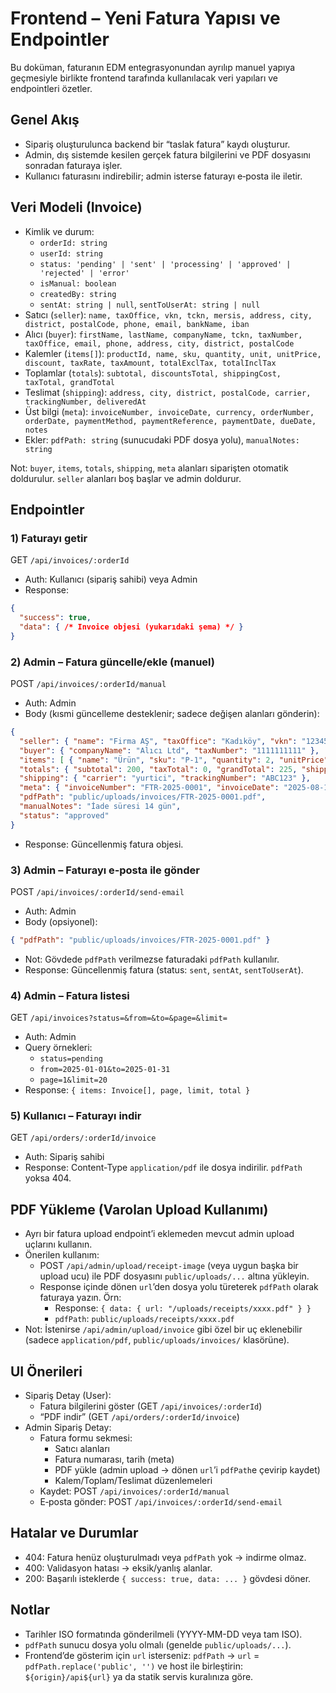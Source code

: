 # Frontend – Yeni Fatura Yapısı ve Endpointler

Bu doküman, faturanın EDM entegrasyonundan ayrılıp manuel yapıya geçmesiyle birlikte frontend tarafında kullanılacak veri yapıları ve endpointleri özetler.

## Genel Akış
- Sipariş oluşturulunca backend bir “taslak fatura” kaydı oluşturur.
- Admin, dış sistemde kesilen gerçek fatura bilgilerini ve PDF dosyasını sonradan faturaya işler.
- Kullanıcı faturasını indirebilir; admin isterse faturayı e‑posta ile iletir.

## Veri Modeli (Invoice)
- Kimlik ve durum:
  - `orderId: string`
  - `userId: string`
  - `status: 'pending' | 'sent' | 'processing' | 'approved' | 'rejected' | 'error'`
  - `isManual: boolean`
  - `createdBy: string`
  - `sentAt: string | null`, `sentToUserAt: string | null`
- Satıcı (`seller`): `name, taxOffice, vkn, tckn, mersis, address, city, district, postalCode, phone, email, bankName, iban`
- Alıcı (`buyer`): `firstName, lastName, companyName, tckn, taxNumber, taxOffice, email, phone, address, city, district, postalCode`
- Kalemler (`items[]`): `productId, name, sku, quantity, unit, unitPrice, discount, taxRate, taxAmount, totalExclTax, totalInclTax`
- Toplamlar (`totals`): `subtotal, discountsTotal, shippingCost, taxTotal, grandTotal`
- Teslimat (`shipping`): `address, city, district, postalCode, carrier, trackingNumber, deliveredAt`
- Üst bilgi (`meta`): `invoiceNumber, invoiceDate, currency, orderNumber, orderDate, paymentMethod, paymentReference, paymentDate, dueDate, notes`
- Ekler: `pdfPath: string` (sunucudaki PDF dosya yolu), `manualNotes: string`

Not: `buyer`, `items`, `totals`, `shipping`, `meta` alanları siparişten otomatik doldurulur. `seller` alanları boş başlar ve admin doldurur.

## Endpointler

### 1) Faturayı getir
GET `/api/invoices/:orderId`
- Auth: Kullanıcı (sipariş sahibi) veya Admin
- Response:
```json
{
  "success": true,
  "data": { /* Invoice objesi (yukarıdaki şema) */ }
}
```

### 2) Admin – Fatura güncelle/ekle (manuel)
POST `/api/invoices/:orderId/manual`
- Auth: Admin
- Body (kısmi güncelleme desteklenir; sadece değişen alanları gönderin):
```json
{
  "seller": { "name": "Firma AŞ", "taxOffice": "Kadıköy", "vkn": "1234567890", "mersis": "..." },
  "buyer": { "companyName": "Alıcı Ltd", "taxNumber": "1111111111" },
  "items": [ { "name": "Ürün", "sku": "P-1", "quantity": 2, "unitPrice": 100, "totalExclTax": 200, "totalInclTax": 200 } ],
  "totals": { "subtotal": 200, "taxTotal": 0, "grandTotal": 225, "shippingCost": 25 },
  "shipping": { "carrier": "yurtici", "trackingNumber": "ABC123" },
  "meta": { "invoiceNumber": "FTR-2025-0001", "invoiceDate": "2025-08-13" },
  "pdfPath": "public/uploads/invoices/FTR-2025-0001.pdf",
  "manualNotes": "İade süresi 14 gün",
  "status": "approved"
}
```
- Response: Güncellenmiş fatura objesi.

### 3) Admin – Faturayı e‑posta ile gönder
POST `/api/invoices/:orderId/send-email`
- Auth: Admin
- Body (opsiyonel):
```json
{ "pdfPath": "public/uploads/invoices/FTR-2025-0001.pdf" }
```
- Not: Gövdede `pdfPath` verilmezse faturadaki `pdfPath` kullanılır.
- Response: Güncellenmiş fatura (status: `sent`, `sentAt`, `sentToUserAt`).

### 4) Admin – Fatura listesi
GET `/api/invoices?status=&from=&to=&page=&limit=`
- Auth: Admin
- Query örnekleri:
  - `status=pending`
  - `from=2025-01-01&to=2025-01-31`
  - `page=1&limit=20`
- Response: `{ items: Invoice[], page, limit, total }`

### 5) Kullanıcı – Faturayı indir
GET `/api/orders/:orderId/invoice`
- Auth: Sipariş sahibi
- Response: Content-Type `application/pdf` ile dosya indirilir. `pdfPath` yoksa 404.

## PDF Yükleme (Varolan Upload Kullanımı)
- Ayrı bir fatura upload endpoint’i eklemeden mevcut admin upload uçlarını kullanın.
- Önerilen kullanım:
  - POST `/api/admin/upload/receipt-image` (veya uygun başka bir upload ucu) ile PDF dosyasını `public/uploads/...` altına yükleyin.
  - Response içinde dönen `url`’den dosya yolu türeterek `pdfPath` olarak faturaya yazın. Örn:
    - Response: `{ data: { url: "/uploads/receipts/xxxx.pdf" } }`
    - `pdfPath`: `public/uploads/receipts/xxxx.pdf`
- Not: İstenirse `/api/admin/upload/invoice` gibi özel bir uç eklenebilir (sadece `application/pdf`, `public/uploads/invoices/` klasörüne).

## UI Önerileri
- Sipariş Detay (User):
  - Fatura bilgilerini göster (GET `/api/invoices/:orderId`)
  - “PDF indir” (GET `/api/orders/:orderId/invoice`)
- Admin Sipariş Detay:
  - Fatura formu sekmesi:
    - Satıcı alanları
    - Fatura numarası, tarih (meta)
    - PDF yükle (admin upload → dönen `url`’i `pdfPath`e çevirip kaydet)
    - Kalem/Toplam/Teslimat düzenlemeleri
  - Kaydet: POST `/api/invoices/:orderId/manual`
  - E‑posta gönder: POST `/api/invoices/:orderId/send-email`

## Hatalar ve Durumlar
- 404: Fatura henüz oluşturulmadı veya `pdfPath` yok → indirme olmaz.
- 400: Validasyon hatası → eksik/yanlış alanlar.
- 200: Başarılı isteklerde `{ success: true, data: ... }` gövdesi döner.

## Notlar
- Tarihler ISO formatında gönderilmeli (YYYY-MM-DD veya tam ISO).
- `pdfPath` sunucu dosya yolu olmalı (genelde `public/uploads/...`).
- Frontend’de gösterim için `url` isterseniz: `pdfPath` → `url` = `pdfPath.replace('public', '')` ve host ile birleştirin: `${origin}/api${url}` ya da statik servis kuralınıza göre. 